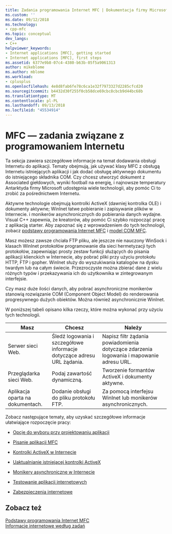 ```yaml
---
title: Zadania programowania Internet MFC | Dokumentacja firmy Microsoft
ms.custom: ''
ms.date: 09/12/2018
ms.technology:
- cpp-mfc
ms.topic: conceptual
dev_langs:
- C++
helpviewer_keywords:
- Internet applications [MFC], getting started
- Internet applications [MFC], first steps
ms.assetid: 6377e9b8-07c4-4380-b63b-05f5a9061313
author: mikeblome
ms.author: mblome
ms.workload:
- cplusplus
ms.openlocfilehash: 4e8d8fab6fe78c6ca1e32f7973327d2285cfcd20
ms.sourcegitcommit: b4432d30f255f0cb58dce69cbc8cbcb9d44bc68b
ms.translationtype: MT
ms.contentlocale: pl-PL
ms.lasthandoff: 09/13/2018
ms.locfileid: "45534914"
---
```

# <a name="mfc-internet-programming-tasks"></a>MFC — zadania związane z programowaniem Internetu
Ta sekcja zawiera szczegółowe informacje na temat dodawania obsługi Internetu do aplikacji. Tematy obejmują, jak używać klasy MFC z obsługą Internetu istniejących aplikacji i jak dodać obsługę aktywnego dokumentu do istniejącego składnika COM. Czy chcesz utworzyć dokument z Associated giełdowych, wyniki football na energię, i najnowsze temperatury Antarktyda firmy Microsoft udostępnia wiele technologii, aby pomóc Ci to zrobić za pośrednictwem Internetu.  
  
 Aktywne technologie obejmują kontrolki ActiveX (dawniej kontrolka OLE) i dokumenty aktywne; WinInet łatwe pobieranie i zapisywanie plików w Internecie. i monikerów asynchronicznych do pobierania danych wydajne. Visual C++ zapewnia, że kreatorów, aby pomóc Ci szybko rozpocząć pracę z aplikacją starter. Aby zapoznać się z wprowadzeniem do tych technologii, zobacz [podstawy programowania Internet MFC](../mfc/mfc-internet-programming-basics.md) i [model COM MFC](../mfc/mfc-com.md).  
  
 Masz możesz zawsze chciała FTP pliku, ale jeszcze nie nauczony WinSock i klasach WinInet protokołów programowanie dla sieci hermetyzacji tych protokołów, zapewniając prosty zestaw funkcji służących do pisania aplikacji klienckich w Internecie, aby pobrać pliki przy użyciu protokołu HTTP, FTP i gopher. WinInet służy do wyszukiwania katalogów na dysku twardym lub na całym świecie. Przezroczyste można zbierać dane z wielu różnych typów i przekazywania ich do użytkownika w zintegrowanym interfejsie.  
  
 Czy masz duże ilości danych, aby pobrać asynchroniczne monikerów stanowią rozwiązanie COM (Component Object Model) do renderowania progresywnego dużych obiektów. Można również asynchronicznie WinInet.  
  
 W poniższej tabeli opisano kilka rzeczy, które można wykonać przy użyciu tych technologii.  
  
|Masz|Chcesz|Należy|  
|--------------|-----------------|----------------|  
|Serwer sieci Web.|Śledź logowania i szczegółowe informacje dotyczące adresu URL żądania.|Napisz filtr żądania powiadomienia dotyczące zdarzenia logowania i mapowanie adresu URL.|  
|Przeglądarka sieci Web.|Podaj zawartość dynamiczną.|Tworzenie formantów ActiveX i dokumenty aktywne.|  
|Aplikacja oparta na dokumentach.|Dodanie obsługi do pliku protokołu FTP.|Za pomocą interfejsu WinInet lub monikerów asynchronicznych.|  
  
 Zobacz następujące tematy, aby uzyskać szczegółowe informacje ułatwiające rozpoczęcie pracy:  
  
-   [Opcje do wyboru przy projektowaniu aplikacji](../mfc/application-design-choices.md)  
  
-   [Pisanie aplikacji MFC](../mfc/writing-mfc-applications.md)  
  
-   [Kontrolki ActiveX w Internecie](../mfc/activex-controls-on-the-internet.md)  
  
-   [Uaktualnianie istniejącej kontrolki ActiveX](../mfc/upgrading-an-existing-activex-control.md)  
  
-   [Monikery asynchroniczne w Internecie](../mfc/asynchronous-monikers-on-the-internet.md)  
  
-   [Testowanie aplikacji internetowych](../mfc/testing-internet-applications.md)  
  
-   [Zabezpieczenia internetowe](../mfc/internet-security-cpp.md)  
  
## <a name="see-also"></a>Zobacz też  
 [Podstawy programowania Internet MFC](../mfc/mfc-internet-programming-basics.md)   
 [Informacje internetowe według zadań](../mfc/internet-information-by-task.md)


